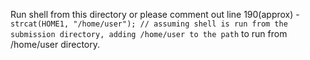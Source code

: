 Run shell from this directory or please comment out line 190(approx) -
`strcat(HOME1, "/home/user"); // assuming shell is run from the submission directory, adding /home/user to the path` to run from /home/user directory.

